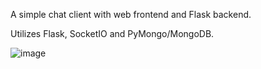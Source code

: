 A simple chat client with web frontend and Flask backend.

Utilizes Flask, SocketIO and PyMongo/MongoDB.

![image](https://github.com/user-attachments/assets/689ddd2e-3fb3-482c-a144-ac82e1c8532b)
